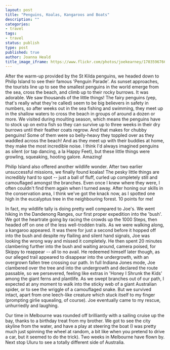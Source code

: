 ```yaml
---
layout: post
title: "Penguins, Koalas, Kangaroos and Boats"
description: ""
categories:
- travel
tags:
- travel
status: publish
type: post
published: true
author: Joanna Heald
title_image_iframe: https://www.flickr.com/photos/joekearney/17035967668/in/album-72157651625179136/player/
---
```


After the warm-up provided by the St Kilda penguins, we headed down to Philip Island to see their famous 'Penguin Parade'. As sunset approaches, the tourists line up to see the smallest penguins in the world emerge from the sea, cross the beach, and climb up to their rocky burrows. It was adorable. We saw thousands of the little things! The fairy penguins (yep, that's really what they're called) seem to be big believers in safety in numbers, so after weeks out in the sea fishing and swimming, they meet up in the shallow waters to cross the beach in groups of around a dozen or more. We visited during moulting season, which means the penguins have to stock up on extra fish so they can survive up to three weeks in their dry burrows until their feather coats regrow. And that makes for chubby penguins! Some of them were so belly-heavy they toppled over as they waddled across the beach! And as they meet up with their buddies at home, they make the most incredible noise. I think I'd always imagined penguins as silent (or tap dancing, a la Happy Feet), but these little things were growling, squeaking, hooting galore. Amazing! 

Philip Island also offered another wildlife wonder. After two earlier unsuccessful missions, we finally found koalas! The pesky little things are incredibly hard to spot -- just a ball of fluff, curled up completely still and camouflaged amongst the branches. Even once I knew where they were, I often couldn't find them again when I turned away. After honing our skills in the conservation area, I think we've got the knack now, as I spotted one high in the eucalyptus tree in the neighbouring forest. 10 points for me! 

In fact, my wildlife tally is doing pretty well compared to Joe's. We went hiking in the Dandenong Ranges, our first proper expedition into the 'bush'. We got the heartrate going by racing the crowds up the 1000 Steps, then headed off on one of the less well-trodden trails. As we were walking along, a kangaroo appeared. It was there for just a second before it hopped off into the bush and despite my flailing and silent hand signals, Joe was looking the wrong way and missed it completely. He then spent 20 minutes clambering further into the bush and waiting around, camera poised, for Skippy to reappear -- all to no avail. He redeemed himself later though, as our alleged trail appeared to disappear into the undergrowth, with an overgrown fallen tree crossing our path. In full Indiana Jones mode, Joe clambered over the tree and into the undergrowth and declared the route passable, so we persevered, feeling like extras in 'Honey I Shrunk the Kids' among the giant ferns and plantlife. As we swept branches out of our path, I expected at any moment to walk into the sticky web of a giant Australian spider, or to see the wriggle of a camouflaged snake. But we survived intact, apart from one leech-like creature which stuck itself to my finger (prompting girlie squealing, of course). Joe eventually came to my rescue, unhurriedly and laughing.

Our time in Melbourne was rounded off brilliantly with a sailing cruise up the bay, thanks to a birthday treat from my brother. We got to see the city skyline from the water, and have a play at steering the boat (I was pretty much just spinning the wheel at random, a bit like when you pretend to drive a car, but it seemed to do the trick). Two weeks in Melbourne have flown by. Next stop Uluru to see a totally different side of Australia.